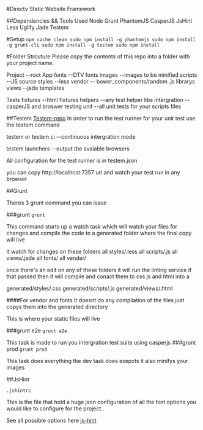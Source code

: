 #Directv Static Website Framework

##Dependencies && Tools Used
Node
Grunt
PhantomJS
CasperJS
JsHint
Less
Uglify
Jade
Testem

#Setup
`
npm cache clean
sudo npm install -g phantomjs
sudo npm install -g grunt-cli
sudo npm install -g testem
sudo npm install
`


#Folder Strcuture
Please copy the contents of this repo into a folder with your project name.

Project --root
  App
  fonts --DTV fonts
  images --images to be minified
  scripts --JS source
  styles --less
  vendor -- bower_components/random .js librarys
  views --jade templates


Tests
  fixtures --html fixtures
  helpers --any test helper libs
  intergration --casperJS and broswer testing
  unit --all unit tests for your scripts files

##Testem
[Testem-repo](https://github.com/airportyh/testem)
In order to run the test runner for your unit test use the testem command

  testem or
  testem ci --continuous intergration mode

  testem launchers --output the avaiable browsers

  All configuration for the test runner is in   testem.json


you can copy http://localhost:7357 url and watch your test run in any browser

##Grunt

Theres 3 grunt command you can issue

###grunt
`grunt`

This command starts up a watch task which will watch
your files for changes and compile the code to a generated folder where the final copy will live

It watch for changes on these folders
all styles/.less
all scripts/.js
all views/.jade
all fonts/
all vender/

once there's an edit on any of these folders it will run the linting service if that passed then it will compile and conact them to css js and html into a

generated/styles/.css
generated/scripts/.js
generated/views/.html

####For vendor and fonts
It doesnt do any compliation of the files just copys them into the generated directory

This is where your static files will live

###grunt e2e
`grunt e2e`

This task is made to run you intergration test suite using casperjs
###grunt prod
`grunt prod`

This task does everything the dev task does exepcts it also minifys your images

##JsHint

`.jshintrc`

This is the file that hold a huge json configuration of all the hint options you would like to configure for the project..

See all possible options here [js-hint](http://www.jshint.com/docs/options/)



